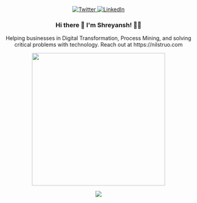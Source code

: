 <!--
**shreyansh-zazz/shreyansh-zazz** is a ✨ _special_ ✨ repository because its `README.md` (this file) appears on your GitHub profile.
### Hi there 👋
Here are some ideas to get you started:

- 🔭 I’m currently working on ...
- 🌱 I’m currently learning ...
- 👯 I’m looking to collaborate on ...
- 🤔 I’m looking for help with ...
- 💬 Ask me about ...
- 📫 How to reach me: ...
- 😄 Pronouns: ...
- ⚡ Fun fact: ...
-->

<p align = "center">
  <a href="https://twitter.com/shreyansh_zazz" target="_blank">
    <img src = "https://img.shields.io/badge/twitter-%231DA1F2.svg?&style=for-the-badge&logo=twitter&logoColor=white" alt = "Twitter" />
  </a>
  <a href="https://www.linkedin.com/in/shreyansh-zazz" target="_blank">
    <img src = "https://img.shields.io/badge/linkedin-%230077B5.svg?&style=for-the-badge&logo=linkedin&logoColor=white" alt = "LinkedIn" />
  </a>
</p>

 
<h3 align = "center">
 Hi there 👋 I'm Shreyansh!  👨‍💻
</h3>
  
<p align="center">
  Helping businesses in Digital Transformation, Process Mining, and solving critical problems with technology. Reach out at https://nilstruo.com
</p>

  <p align="center">
 
  </p>

<p align='center'>
  <a href="#"><img src="https://github-readme-stats.vercel.app/api?username=shreyansh-zazz&show_icons=true&title_color=ff9999&icon_color=ffffff&text_color=ccff99&bg_color=000000&count_private=true&theme=dark" width="350"></a>
  
</p>

<p align='center'>
  <img src="https://visitor-badge.laobi.icu/badge?page_id=shreyansh-zazz" />
</p>
